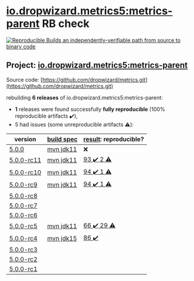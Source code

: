 [io.dropwizard.metrics5:metrics-parent](https://search.maven.org/artifact/io.dropwizard.metrics5/metrics-parent/) RB check
=======

[![Reproducible Builds](https://reproducible-builds.org/images/logos/rb.svg) an independently-verifiable path from source to binary code](https://reproducible-builds.org/)

## Project: [io.dropwizard.metrics5:metrics-parent](https://search.maven.org/artifact/io.dropwizard.metrics5/metrics-parent/)

Source code: [https://github.com/dropwizard/metrics.git](https://github.com/dropwizard/metrics.git)

rebuilding **6 releases** of io.dropwizard.metrics5:metrics-parent:
- **1** releases were found successfully **fully reproducible** (100% reproducible artifacts :heavy_check_mark:),
- 5 had issues (some unreproducible artifacts :warning:):

| version | [build spec](BUILDSPEC.md) | [result](https://reproducible-builds.org/docs/jvm/): reproducible? |
| -- | --------- | ------ |
| [5.0.0](https://search.maven.org/artifact/io.dropwizard.metrics5/metrics-parent/5.0.0/pom) | [mvn jdk11](dropwizard-metrics-5.0.0.buildspec) | :x: |
| [5.0.0-rc11](https://search.maven.org/artifact/io.dropwizard.metrics5/metrics-parent/5.0.0-rc11/pom) | [mvn jdk11](dropwizard-metrics-5.0.0-rc11.buildspec) | [93 :heavy_check_mark:  2 :warning:](metrics-parent-5.0.0-rc11.buildcompare) |
| [5.0.0-rc10](https://search.maven.org/artifact/io.dropwizard.metrics5/metrics-parent/5.0.0-rc10/pom) | [mvn jdk11](dropwizard-metrics-5.0.0-rc10.buildspec) | [94 :heavy_check_mark:  1 :warning:](metrics-parent-5.0.0-rc10.buildcompare) |
| [5.0.0-rc9](https://search.maven.org/artifact/io.dropwizard.metrics5/metrics-parent/5.0.0-rc9/pom) | [mvn jdk11](dropwizard-metrics-5.0.0-rc9.buildspec) | [94 :heavy_check_mark:  1 :warning:](metrics-parent-5.0.0-rc9.buildcompare) |
| [5.0.0-rc8](https://search.maven.org/artifact/io.dropwizard.metrics5/metrics-parent/5.0.0-rc8/pom) | | |
| [5.0.0-rc7](https://search.maven.org/artifact/io.dropwizard.metrics5/metrics-parent/5.0.0-rc7/pom) | | |
| [5.0.0-rc6](https://search.maven.org/artifact/io.dropwizard.metrics5/metrics-parent/5.0.0-rc6/pom) | | |
| [5.0.0-rc5](https://search.maven.org/artifact/io.dropwizard.metrics5/metrics-parent/5.0.0-rc5/pom) | [mvn jdk11](dropwizard-metrics-5.0.0-rc5.buildspec) | [66 :heavy_check_mark:  29 :warning:](metrics-parent-5.0.0-rc5.buildcompare) |
| [5.0.0-rc4](https://search.maven.org/artifact/io.dropwizard.metrics5/metrics-parent/5.0.0-rc4/pom) | [mvn jdk15](dropwizard-metrics-5.0.0-rc4.buildspec) | [86 :heavy_check_mark: ](metrics-parent-5.0.0-rc4.buildcompare) |
| [5.0.0-rc3](https://search.maven.org/artifact/io.dropwizard.metrics5/metrics-parent/5.0.0-rc3/pom) | | |
| [5.0.0-rc2](https://search.maven.org/artifact/io.dropwizard.metrics5/metrics-parent/5.0.0-rc2/pom) | | |
| [5.0.0-rc1](https://search.maven.org/artifact/io.dropwizard.metrics5/metrics-parent/5.0.0-rc1/pom) | | |
